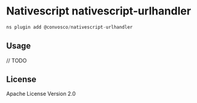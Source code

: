 # Nativescript nativescript-urlhandler

```javascript
ns plugin add @convosco/nativescript-urlhandler
```

## Usage

// TODO

## License

Apache License Version 2.0
